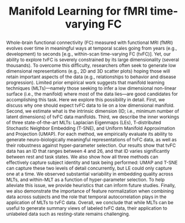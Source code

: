 ---
title: "Manifold Learning for fMRI time-varying FC"

date: 
authors_string: Javier Gonzalez-Castillo, Isabel Fernandez, Ka Lam, Daniel Handwerker, Francisco Pereira, Peter Bandettini
authors:
   - Javier Gonzalez-Castillo
   - Isabel Fernandez
   - Ka Lam
   - Daniel Handwerker
   - Francisco Pereira
   - Peter Bandettini
author_ids:
   - javier_gonzalezcastillo
   - isabel_fernandez
   - dan_handwerker
   - peter_bandettini
journal: 'Frontiers in Human Neuroscience'
volume: 17.0
issue: 
pages: 
book_title: ''
publisher: ''
isbn: 
abstract: 'Whole-brain functional connectivity (FC) measured with functional MRI (fMRI) evolves over time in meaningful ways at temporal scales going from years (e.g., development) to seconds [e.g., within-scan time-varying FC (tvFC)]. Yet, our ability to explore tvFC is severely constrained by its large dimensionality (several thousands). To overcome this difficulty, researchers often seek to generate low dimensional representations (e.g., 2D and 3D scatter plots) hoping those will retain important aspects of the data (e.g., relationships to behavior and disease progression). Limited prior empirical work suggests that manifold learning techniques (MLTs)—namely those seeking to infer a low dimensional non-linear surface (i.e., the manifold) where most of the data lies—are good candidates for accomplishing this task. Here we explore this possibility in detail. First, we discuss why one should expect tvFC data to lie on a low dimensional manifold. Second, we estimate what is the intrinsic dimension (ID; i.e., minimum number of latent dimensions) of tvFC data manifolds. Third, we describe the inner workings of three state-of-the-art MLTs: Laplacian Eigenmaps (LEs), T-distributed Stochastic Neighbor Embedding (T-SNE), and Uniform Manifold Approximation and Projection (UMAP). For each method, we empirically evaluate its ability to generate neuro-biologically meaningful representations of tvFC data, as well as their robustness against hyper-parameter selection. Our results show that tvFC data has an ID that ranges between 4 and 26, and that ID varies significantly between rest and task states. We also show how all three methods can effectively capture subject identity and task being performed: UMAP and T-SNE can capture these two levels of detail concurrently, but LE could only capture one at a time. We observed substantial variability in embedding quality across MLTs, and within-MLT as a function of hyper-parameter selection. To help alleviate this issue, we provide heuristics that can inform future studies. Finally, we also demonstrate the importance of feature normalization when combining data across subjects and the role that temporal autocorrelation plays in the application of MLTs to tvFC data. Overall, we conclude that while MLTs can be useful to generate summary views of labeled tvFC data, their application to unlabeled data such as resting-state remains challenging.'
project_id: bold_connectivity_dynamics
paper_url: https://www.frontiersin.org/journals/human-neuroscience/articles/10.3389/fnhum.2023.1134012/full
doi: 10.3389/fnhum.2023.1134012
data_loc: ''
code_loc: ''
file: '/assets/publications/'
file_name: ''
type: journal_article
pub_str: 'Frontiers in Human Neuroscience () 17'
layout: publication 
---